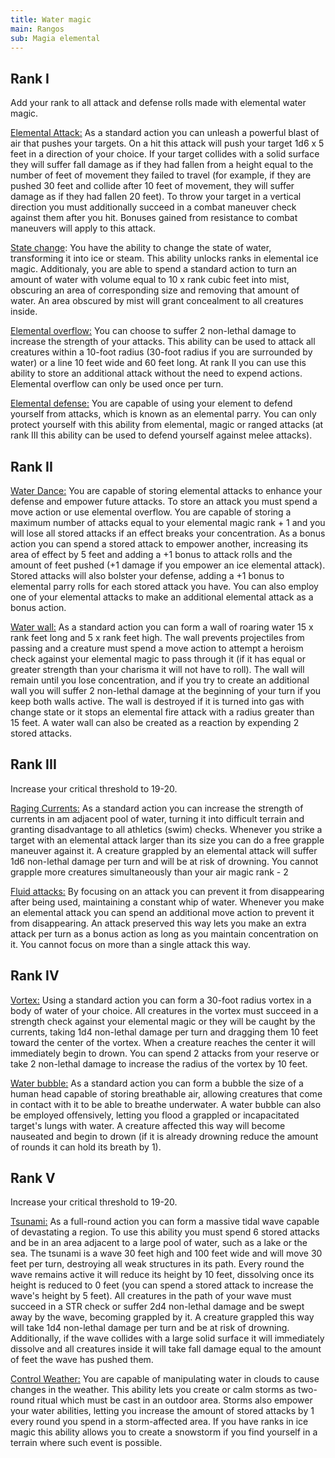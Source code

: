 ```yaml
---
title: Water magic
main: Rangos
sub: Magia elemental
---
```


## Rank I 

Add your rank to all attack and defense rolls made with elemental water magic.

<u>Elemental Attack:</u> As a standard action you can unleash a powerful blast of air that pushes your targets. On a hit this attack will push your target 1d6 x 5 feet in a direction of your choice. If your target collides with a solid surface they will suffer fall damage as if they had fallen from a height equal to the number of feet of movement they failed to travel (for example, if they are pushed 30 feet and collide after 10 feet of movement, they will suffer damage as if they had fallen 20 feet). To throw your target in a vertical direction you must additionally succeed in a combat maneuver check against them after you hit. Bonuses gained from resistance to combat maneuvers will apply to this attack.

<u>State change</u>: You have the ability to change the state of water, transforming it into ice or steam. This ability unlocks ranks in elemental ice magic. Additionaly, you are able to spend a standard action to turn an amount of water with volume equal to 10 x rank cubic feet into mist, obscuring an area of corresponding size and removing that amount of water. An area obscured by mist will grant concealment to all creatures inside.

<u>Elemental overflow:</u> You can choose to suffer 2 non-lethal damage to increase the strength of your attacks. This ability can be used to attack all creatures within a 10-foot radius (30-foot radius if you are surrounded by water) or a line 10 feet wide and 60 feet long. At rank II you can use this ability to store an additional attack without the need to expend actions. Elemental overflow can only be used once per turn.

<u>Elemental defense:</u> You are capable of using your element to defend yourself from attacks, which is known as an elemental parry. You can only protect yourself with this ability from elemental, magic or ranged attacks (at rank III this ability can be used to defend yourself against melee attacks).

## Rank II

<u>Water Dance:</u> You are capable of storing elemental attacks to enhance your defense and empower future attacks. To store an attack you must spend a move action or use elemental overflow. You are capable of storing a maximum number of attacks equal to your elemental magic rank + 1 and you will lose all stored attacks if an effect breaks your concentration. As a bonus action you can spend a stored attack to empower another, increasing its area of effect by 5 feet and adding a +1 bonus to attack rolls and the amount of feet pushed (+1 damage if you empower an ice elemental attack). Stored attacks will also bolster your defense, adding a +1 bonus to elemental parry rolls for each stored attack you have. You can also employ one of your elemental attacks to make an additional elemental attack as a bonus action.

<u>Water wall:</u> As a standard action you can form a wall of roaring water 15 x rank feet long and 5 x rank feet high. The wall prevents projectiles from passing and a creature must spend a move action to attempt a heroism check against your elemental magic to pass through it (if it has equal or greater strength than your charisma it will not have to roll). The wall will remain until you lose concentration, and if you try to create an additional wall you will suffer 2 non-lethal damage at the beginning of your turn if you keep both walls active. The wall is destroyed if it is turned into gas with change state or it stops an elemental fire attack with a radius greater than 15 feet. A water wall can also be created as a reaction by expending 2 stored attacks.

## Rank III

Increase your critical threshold to 19-20.

<u>Raging Currents:</u> As a standard action you can increase the strength of currents in am adjacent pool of water, turning it into difficult terrain and granting disadvantage to all athletics (swim) checks. Whenever you strike a target with an elemental attack larger than its size you can do a free grapple maneuver against it. A creature grappled by an elemental attack will suffer 1d6 non-lethal damage per turn and will be at risk of drowning. You cannot grapple more creatures simultaneously than your air magic rank - 2

<u>Fluid attacks:</u> By focusing on an attack you can prevent it from disappearing after being used, maintaining a constant whip of water. Whenever you make an elemental attack you can spend an additional move action to prevent it from disappearing. An attack preserved this way lets you make an extra attack per turn as a bonus action as long as you maintain concentration on it. You cannot focus on more than a single attack this way. 

## Rank IV

<u>Vortex:</u> Using a standard action you can form a 30-foot radius vortex in a body of water of your choice. All creatures in the vortex must succeed in a strength check against your elemental magic or they will be caught by the currents, taking 1d4 non-lethal damage per turn and dragging them 10 feet toward the center of the vortex. When a creature reaches the center it will immediately begin to drown. You can spend 2 attacks from your reserve or take 2 non-lethal damage to increase the radius of the vortex by 10 feet.

<u>Water bubble:</u> As a standard action you can form a bubble the size of a human head capable of storing breathable air, allowing creatures that come in contact with it to be able to breathe underwater. A water bubble can also be employed offensively, letting you flood a grappled or incapacitated target's lungs with water. A creature affected this way will become nauseated and begin to drown (if it is already drowning reduce the amount of rounds it can hold its breath by 1).

## Rank V

Increase your critical threshold to 19-20.

<u>Tsunami:</u> As a full-round action you can form a massive tidal wave capable of devastating a region. To use this ability you must spend 6 stored attacks and be in an area adjacent to a large pool of water, such as a lake or the sea. The tsunami is a wave 30 feet high and 100 feet wide and will move 30 feet per turn, destroying all weak structures in its path. Every round the wave remains active it will reduce its height by 10 feet, dissolving once its height is reduced to 0 feet (you can spend a stored attack to increase the wave's height by 5 feet). All creatures in the path of your wave must succeed in a STR check or suffer 2d4 non-lethal damage and be swept away by the wave, becoming grappled by  it. A creature grappled this way will take 1d4 non-lethal damage per turn and be at risk of drowning. Additionally, if the wave collides with a large solid surface it will immediately dissolve and all creatures inside it will take fall damage equal to the amount of feet the wave has pushed them.

<u>Control Weather:</u> You are capable of manipulating water in clouds to cause changes in the weather. This ability lets you create or calm storms as two-round ritual which must be cast in an outdoor area. Storms also empower your water abilities, letting you increase the amount of stored attacks by 1 every round you spend in a storm-affected area. If you have ranks in ice magic this ability allows you to create a snowstorm if you find yourself in a terrain where such event is possible. 

